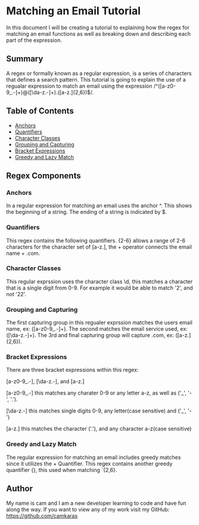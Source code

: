 # Matching an Email Tutorial

In this document I will be creating a tutorial to explaining how the regex for matching an email functions as well as breaking down and describing each part of the expression.

## Summary

A regex or formally known as a regular expression, is a series of characters that defines a search pattern. This tutorial is going to explain the use of a regualar expression to match an email using the expression /^([a-z0-9_\.-]+)@([\da-z\.-]+)\.([a-z\.]{2,6})$/. 

## Table of Contents

- [Anchors](#anchors)
- [Quantifiers](#quantifiers)
- [Character Classes](#character-classes)
- [Grouping and Capturing](#grouping-and-capturing)
- [Bracket Expressions](#bracket-expressions)
- [Greedy and Lazy Match](#greedy-and-lazy-match)


## Regex Components

### Anchors

In a regular expression for matching an email uses the anchor ^. This shows the beginning of a string. The ending of a string is indicated by $. 

### Quantifiers

This regex contains the following quantifiers. {2-6} allows a range of 2-6 characters for the character set of [a-z\.], the + operator connects the email name + .com. 


### Character Classes

This regular exprssion uses the character class \d, this matches a character that is a single digit from 0-9. For example it would be able to match '2', and not '22'.


### Grouping and Capturing

The first capturing group in this regualer exprssion matches the users email name, ex: ([a-z0-9_\.-]+). The second matches the email service used, ex: ([\da-z\.-]+). The 3rd and final capturing group will capture .com, ex: ([a-z\.]{2,6}).  

### Bracket Expressions

 There are three bracket expressions within this regex:

[a-z0-9_.-], [\da-z.-], and [a-z.]

[a-z0-9_.-] this matches any charater 0-9 or any letter a-z, as well as ('_', '-', '.').

[\da-z.-] this matches single digits 0-9, any letter(case sensitive) and ('_', '-')

[a-z.] this matches the character ('.'), and any character a-z(case sensitive)


### Greedy and Lazy Match

The regular expression for matching an email includes greedy matches since it utilizes the + Quantifier. This regex contains another greedy quantifier {}, this used when matching `{2,6}.

## Author

My name is cam and I am a new developer learning to code and have fun along the way. If you want to view any of my work visit my GitHub: https://github.com/camkaras
